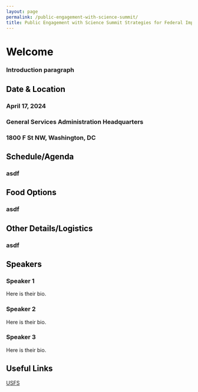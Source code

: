 ```yaml
---
layout: page
permalink: /public-engagement-with-science-summit/
title: Public Engagement with Science Summit Strategies for Federal Implementation
---
```

# <span style="color:#000000">Welcome</span>
### Introduction paragraph



## <span style="color:#000000">Date & Location</span>
### April 17, 2024<br>
### General Services Administration Headquarters<br>
### 1800 F St NW, Washington, DC


## <span style="color:#000000">Schedule/Agenda</span>
### asdf




## <span style="color:#000000">Food Options</span>
### asdf




## <span style="color:#000000">Other Details/Logistics</span>
### asdf




## <span style="color:#000000">Speakers</span>
### Speaker 1
  <p>Here is their bio.</p>

### Speaker 2
  <p>Here is their bio.</p>


### Speaker 3
  <p>Here is their bio.</p>




## <span style="color:#000000">Useful Links</span>

[USFS](https://www.citizenscience.gov/catalog/usfs)

